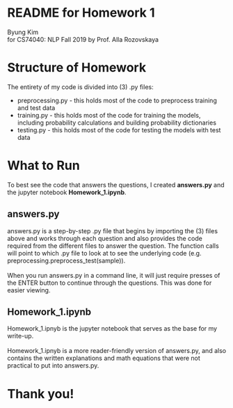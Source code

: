 # README for Homework 1
Byung Kim<br>
for CS74040: NLP Fall 2019 by Prof. Alla Rozovskaya

# Structure of Homework
The entirety of my code is divided into (3) .py files:
* preprocessing.py - this holds most of the code to preprocess training and test data
* training.py - this holds most of the code for training the models, including probability calculations and building probability dictionaries
* testing.py - this holds most of the code for testing the models with test data

# What to Run
To best see the code that answers the questions, I created <b>answers.py</b> and the jupyter notebook <b>Homework_1.ipynb</b>.<br>
## answers.py
answers.py is a step-by-step .py file that begins by importing the (3) files above and works through each question and also provides the code required from the different files to answer the question. The function calls will point to which .py file to look at to see the underlying code (e.g. preprocessing.preprocess_test(sample)).<br><br>
When you run answers.py in a command line, it will just require presses of the ENTER button to continue through the questions. This was done for easier viewing.<br>
## Homework_1.ipynb
Homework_1.ipnyb is the jupyter notebook that serves as the base for my write-up.<br><br>
Homework_1.ipnyb is a more reader-friendly version of answers.py, and also contains the written explanations and math equations that were not practical to put into answers.py.

# Thank you!
